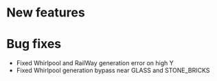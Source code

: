 # New features
# Bug fixes
* Fixed Whirlpool and RailWay generation error on high Y
* Fixed Whirlpool generation bypass near GLASS and STONE_BRICKS